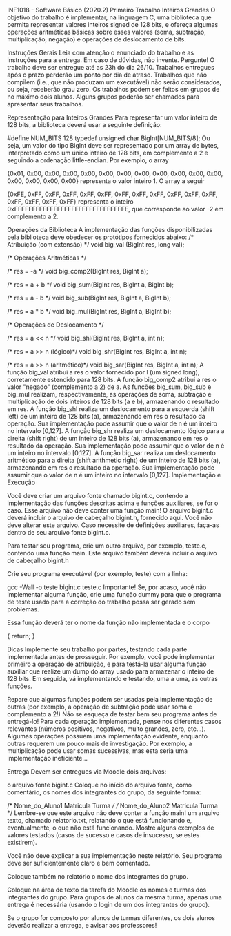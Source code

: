 INF1018 - Software Básico (2020.2)
Primeiro Trabalho
Inteiros Grandes
O objetivo do trabalho é implementar, na linguagem C, uma biblioteca que permita representar valores inteiros signed de 128 bits, e ofereça algumas operações aritméticas básicas sobre esses valores (soma, subtração, multiplicação, negação) e operações de deslocamento de bits.

Instruções Gerais
Leia com atenção o enunciado do trabalho e as instruções para a entrega. Em caso de dúvidas, não invente. Pergunte!
O trabalho deve ser entregue até as 23h do dia 26/10.
Trabalhos entregues após o prazo perderão um ponto por dia de atraso.
Trabalhos que não compilem (i.e., que não produzam um executável) não serão considerados, ou seja, receberão grau zero.
Os trabalhos podem ser feitos em grupos de no máximo dois alunos.
Alguns grupos poderão ser chamados para apresentar seus trabalhos.

Representação para Inteiros Grandes
Para representar um valor inteiro de 128 bits, a biblioteca deverá usar a seguinte definição:

#define NUM_BITS 128
typedef unsigned char BigInt[NUM_BITS/8];
Ou seja, um valor do tipo BigInt deve ser representado por um array de bytes, interpretado como um único inteiro de 128 bits, em complemento a 2 e seguindo a ordenação little-endian.
Por exemplo, o array

{0x01, 0x00, 0x00, 0x00, 0x00, 0x00, 0x00, 0x00, 0x00, 0x00, 0x00, 0x00, 0x00, 0x00, 0x00, 0x00}
representa o valor inteiro 1.
O array a seguir

{0xFE, 0xFF, 0xFF, 0xFF, 0xFF, 0xFF, 0xFF, 0xFF, 0xFF, 0xFF, 0xFF, 0xFF, 0xFF, 0xFF, 0xFF, 0xFF}
representa o inteiro 0xFFFFFFFFFFFFFFFFFFFFFFFFFFFFFFFE, que corresponde ao valor -2 em complemento a 2.

Operações da Biblioteca
A implementação das funções disponibilizadas pela biblioteca deve obedecer os protótipos fornecidos abaixo:
/* Atribuição (com extensão) */
void big_val (BigInt res, long val);

/* Operações Aritméticas */

/* res = -a */
void big_comp2(BigInt res, BigInt a);

/* res = a + b */
void big_sum(BigInt res, BigInt a, BigInt b);

/* res = a - b */
void big_sub(BigInt res, BigInt a, BigInt b);

/* res = a * b */
void big_mul(BigInt res, BigInt a, BigInt b);

/* Operações de Deslocamento */

/* res = a << n */
void big_shl(BigInt res, BigInt a, int n);

/* res = a >> n (lógico)*/
void big_shr(BigInt res, BigInt a, int n);

/* res = a >> n (aritmético)*/
void big_sar(BigInt res, BigInt a, int n);
A função big_val atribui a res o valor fornecido por l (um signed long), corretamente estendido para 128 bits.
A função big_comp2 atribui a res o valor "negado" (complemento a 2) de a.
As funções big_sum, big_sub e big_mul realizam, respectivamente, as operações de soma, subtração e multiplicação de dois inteiros de 128 bits (a e b), armazenando o resultado em res.
A função big_shl realiza um deslocamento para a esquerda (shift left) de um inteiro de 128 bits (a), armazenando em res o resultado da operação. Sua implementação pode assumir que o valor de n é um inteiro no intervalo [0,127].
A função big_shr realiza um deslocamento lógico para a direita (shift right) de um inteiro de 128 bits (a), armazenando em res o resultado da operação. Sua implementação pode assumir que o valor de n é um inteiro no intervalo [0,127].
A função big_sar realiza um deslocamento aritmético para a direita (shift arithmetic right) de um inteiro de 128 bits (a), armazenando em res o resultado da operação. Sua implementação pode assumir que o valor de n é um inteiro no intervalo [0,127].
Implementação e Execução

Você deve criar um arquivo fonte chamado bigint.c, contendo a implementação das funções descritas acima e funções auxiliares, se for o caso. Esse arquivo não deve conter uma função main!
O arquivo bigint.c deverá incluir o arquivo de cabeçalho bigint.h, fornecido aqui. Você não deve alterar este arquivo. Caso necessite de definições auxiliares, faça-as dentro de seu arquivo fonte bigint.c.

Para testar seu programa, crie um outro arquivo, por exemplo, teste.c, contendo uma função main. Este arquivo também deverá incluir o arquivo de cabeçalho bigint.h

Crie seu programa executável (por exemplo, teste) com a linha:

gcc -Wall -o teste bigint.c teste.c
Importante! Se, por acaso, você não implementar alguma função, crie uma função dummy para que o programa de teste usado para a correção do trabalho possa ser gerado sem problemas.

Essa função deverá ter o nome da função não implementada e o corpo

 { return; } 

Dicas
Implemente seu trabalho por partes, testando cada parte implementada antes de prosseguir.
Por exemplo, você pode implementar primeiro a operação de atribuição, e para testá-la usar alguma função auxiliar que realize um dump do array usado para armazenar o inteiro de 128 bits. Em seguida, vá implementando e testando, uma a uma, as outras funções.

Repare que algumas funções podem ser usadas pela implementação de outras (por exemplo, a operação de subtração pode usar soma e complemento a 2!)
Não se esqueça de testar bem seu programa antes de entregá-lo! Para cada operação implementada, pense nos diferentes casos relevantes (números positivos, negativos, muito grandes, zero, etc...).
Algumas operações possuem uma implementação evidente, enquanto outras requerem um pouco mais de investigação. Por exemplo, a multiplicação pode usar somas sucessivas, mas esta seria uma implementação ineficiente...

Entrega
Devem ser entregues via Moodle dois arquivos:

o arquivo fonte bigint.c
Coloque no início do arquivo fonte, como comentário, os nomes dos integrantes do grupo, da seguinte forma:

  /* Nome_do_Aluno1 Matricula Turma */
  /* Nome_do_Aluno2 Matricula Turma */
Lembre-se que este arquivo não deve conter a função main!
um arquivo texto, chamado relatorio.txt, relatando o que está funcionando e, eventualmente, o que não está funcionando. Mostre alguns exemplos de valores testados (casos de sucesso e casos de insucesso, se estes existirem).

Você não deve explicar a sua implementação neste relatório. Seu programa deve ser suficientemente claro e bem comentado.

Coloque também no relatório o nome dos integrantes do grupo.

Coloque na área de texto da tarefa do Moodle os nomes e turmas dos integrantes do grupo.
Para grupos de alunos da mesma turma, apenas uma entrega é necessária (usando o login de um dos integrantes do grupo).

Se o grupo for composto por alunos de turmas diferentes, os dois alunos deverão realizar a entrega, e avisar aos professores!